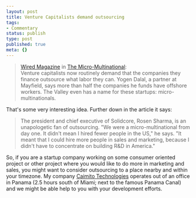 ```yaml
---
layout: post
title: Venture Capitalists demand outsourcing
tags:
- Commentary
status: publish
type: post
published: true
meta: {}
---
```

<blockquote><a href="http://www.wired.com">Wired Magazine</a> in <a href="http://www.wired.com/wired/archive/12.07/view.html?pg=2">The Micro-Multinational</a>:<br>
Venture capitalists now routinely demand that the companies they finance outsource what labor they can. Yogen Dalal, a partner at Mayfield, says more than half the companies he funds have offshore workers. The Valley even has a name for these startups: micro-multinationals.
</blockquote>

<p>That's some very interesting idea. Further down in the article it says:</p>

<blockquote>The president and chief executive of Solidcore, Rosen Sharma, is an unapologetic fan of outsourcing. "We were a micro-multinational from day one. It didn't mean I hired fewer people in the US," he says. "It meant that I could hire more people in sales and marketing, because I didn't have to concentrate on building R&amp;D in America."</blockquote>

<p>So, if you are a startup company working on some consumer oriented project or other project where you would like to do more in marketing and sales, you might want to consider outsourcing to a place nearby and within your timezone. My company <a href="http://www.caimito.net">Caimito Technologies</a> operates out of an office in Panama (2.5 hours south of Miami; next to the famous Panama Canal) and we might be able help to you with your development efforts.</p>
